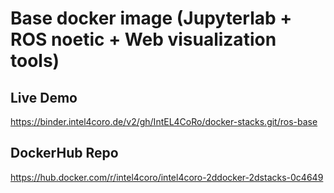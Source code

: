 # Base docker image (Jupyterlab + ROS noetic + Web visualization tools)

## Live Demo

https://binder.intel4coro.de/v2/gh/IntEL4CoRo/docker-stacks.git/ros-base

## DockerHub Repo

https://hub.docker.com/r/intel4coro/intel4coro-2ddocker-2dstacks-0c4649